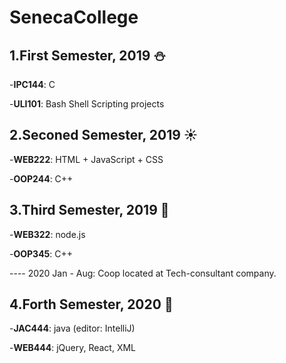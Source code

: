 # SenecaCollege
 
## 1.First Semester, 2019 :snowman:
  
  -**IPC144**: C
  
  -**ULI101**: Bash Shell Scripting projects

## 2.Seconed Semester, 2019 :sunny:
  
  -**WEB222**: HTML + JavaScript + CSS
  
  -**OOP244**: C++

## 3.Third Semester, 2019 :maple_leaf:
  
  -**WEB322**: node.js
  
  -**OOP345**: C++
  
  
---- 2020 Jan - Aug: Coop located at Tech-consultant company.
  
  
## 4.Forth Semester, 2020 :maple_leaf:
  
  -**JAC444**: java (editor: IntelliJ)
  
  -**WEB444**: jQuery, React, XML
  
